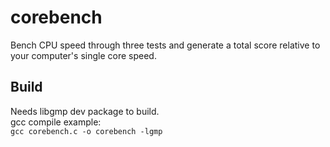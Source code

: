 # corebench
Bench CPU speed through three tests and generate a total score relative to your computer's single core speed.

## Build
Needs libgmp dev package to build.<br>
gcc compile example:<br>
```gcc corebench.c -o corebench -lgmp```
